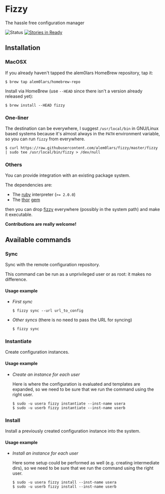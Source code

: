 Fizzy
=====

The hassle free configuration manager

![Status](http://img.shields.io/badge/status-WIP-yellow.svg) [![Stories in Ready](https://badge.waffle.io/alem0lars/fizzy.png?label=ready&title=Ready)](https://waffle.io/alem0lars/fizzy)

## Installation

### MacOSX

If you already haven't tapped the alem0lars HomeBrew repository, tap it:
```ShellSession
$ brew tap alem0lars/homebrew-repo
```

Install via HomeBrew (use `--HEAD` since there isn't a version already released yet):
```ShellSession
$ brew install --HEAD fizzy
```

### One-liner

The destination can be everywhere, I suggest `/usr/local/bin` in GNU/Linux based systems because it's almost always in the `PATH` environment variable, so you can run `fizzy` from everywhere.

```ShellSession
$ curl https://raw.githubusercontent.com/alem0lars/fizzy/master/fizzy | sudo tee /usr/local/bin/fizzy > /dev/null
```

### Others

You can provide integration with an existing package system.

The dependencies are:
* The [ruby](https://www.ruby-lang.org) interpreter (`>= 2.0.0`)
* The [thor](http://whatisthor.com) [gem](https://rubygems.org/gems/thor)

then you can drop [fizzy](./fizzy) everywhere (possibly in the system path) and make it executable.

**Contributions are really welcome!**

## Available commands

### Sync

Sync with the remote configuration repository.

This command can be run as a unprivileged user or as root: it makes no difference.

#### Usage example

* *First sync*

  ```ShellSession
  $ fizzy sync --url url_to_config
  ```

* *Other syncs* (there is no need to pass the URL for syncing)

  ```ShellSession
  $ fizzy sync
  ```

### Instantiate

Create configuration instances.

#### Usage example

* *Create an instance for each user*

  Here is where the configuration is evaluated and templates are expanded, so we need to be sure that we run the command using the right user.

  ```ShellSession
  $ sudo -u usera fizzy instantiate --inst-name usera
  $ sudo -u userb fizzy instantiate --inst-name userb
  ```

### Install

Install a previously created configuration instance into the system.

#### Usage example

* *Install an instance for each user*

  Here some setup could be performed as well (e.g. creating intermediate dirs), so we need to be sure that we run the command using the right user.

  ```ShellSession
  $ sudo -u usera fizzy install --inst-name usera
  $ sudo -u userb fizzy install --inst-name userb
  ```
